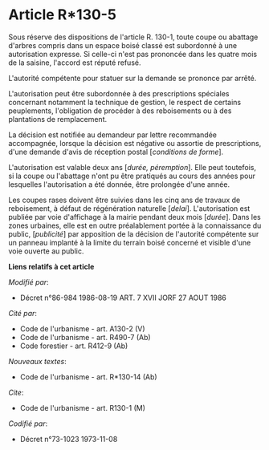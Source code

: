 # Article R*130-5

Sous réserve des dispositions de l'article R. 130-1, toute coupe ou abattage d'arbres compris dans un espace boisé classé est
subordonné à une autorisation expresse. Si celle-ci n'est pas prononcée dans les quatre mois de la saisine, l'accord est
réputé refusé.

L'autorité compétente pour statuer sur la demande se prononce par arrêté.

L'autorisation peut être subordonnée à des prescriptions spéciales concernant notamment la technique de gestion, le respect
de certains peuplements, l'obligation de procéder à des reboisements ou à des plantations de remplacement.

La décision est notifiée au demandeur par lettre recommandée accompagnée, lorsque la décision est négative ou assortie de
prescriptions, d'une demande d'avis de réception postal [*conditions de forme*].

L'autorisation est valable deux ans [*durée, péremption*]. Elle peut toutefois, si la coupe ou l'abattage n'ont pu être
pratiqués au cours des années pour lesquelles l'autorisation a été donnée, être prolongée d'une année.

Les coupes rases doivent être suivies dans les cinq ans de travaux de reboisement, à défaut de régénération naturelle
[*delai*].    L'autorisation est publiée par voie d'affichage à la mairie pendant deux mois [*durée*]. Dans les zones
urbaines, elle est en outre préalablement portée à la connaissance du public, [*publicité*] par apposition de la décision de
l'autorité compétente sur un panneau implanté à la limite du terrain boisé concerné et visible d'une voie ouverte au public.

**Liens relatifs à cet article**

_Modifié par_:

  - Décret n°86-984 1986-08-19 ART. 7 XVII JORF 27 AOUT 1986

_Cité par_:

  - Code de l'urbanisme - art. A130-2 (V)
  - Code de l'urbanisme - art. R490-7 (Ab)
  - Code forestier - art. R412-9 (Ab)

_Nouveaux textes_:

  - Code de l'urbanisme - art. R*130-14 (Ab)

_Cite_:

  - Code de l'urbanisme - art. R130-1 (M)

_Codifié par_:

  - Décret n°73-1023 1973-11-08
